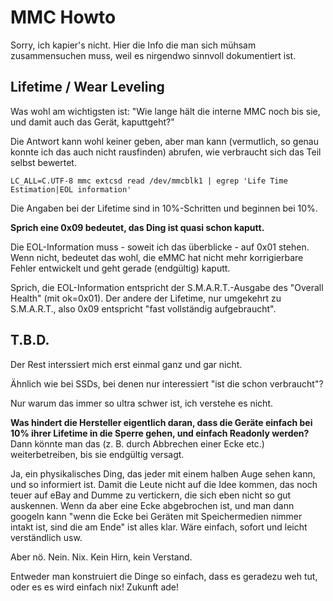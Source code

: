 # MMC Howto

Sorry, ich kapier's nicht.  Hier die Info die man sich mühsam zusammensuchen muss, weil es nirgendwo sinnvoll dokumentiert ist.

## Lifetime / Wear Leveling

Was wohl am wichtigsten ist:  "Wie lange hält die interne MMC noch bis sie, und damit auch das Gerät, kaputtgeht?"

Die Antwort kann wohl keiner geben, aber man kann (vermutlich, so genau konnte ich das auch nicht rausfinden) abrufen,
wie verbraucht sich das Teil selbst bewertet.

    LC_ALL=C.UTF-8 mmc extcsd read /dev/mmcblk1 | egrep 'Life Time Estimation|EOL information'

Die Angaben bei der Lifetime sind in 10%-Schritten und beginnen bei 10%.

**Sprich eine 0x09 bedeutet, das Ding ist quasi schon kaputt.**

Die EOL-Information muss - soweit ich das überblicke - auf 0x01 stehen.
Wenn nicht, bedeutet das wohl, die eMMC hat nicht mehr korrigierbare Fehler entwickelt und geht gerade (endgültig) kaputt.

Sprich, die EOL-Information entspricht der S.M.A.R.T.-Ausgabe des "Overall Health" (mit ok=0x01).
Der andere der Lifetime, nur umgekehrt zu S.M.A.R.T., also 0x09 entspricht "fast vollständig aufgebraucht".

## T.B.D.

Der Rest interssiert mich erst einmal ganz und gar nicht.

Ähnlich wie bei SSDs, bei denen nur interessiert "ist die schon verbraucht"?

Nur warum das immer so ultra schwer ist, ich verstehe es nicht.

**Was hindert die Hersteller eigentlich daran, dass die Geräte einfach bei 10% ihrer Lifetime in die Sperre gehen,
und einfach Readonly werden?** Dann könnte man das (z. B. durch Abbrechen einer Ecke etc.) weiterbetreiben,
bis sie endgültig versagt.

Ja, ein physikalisches Ding, das jeder mit einem halben Auge sehen kann, und so informiert ist.
Damit die Leute nicht auf die Idee kommen, das noch teuer auf eBay and Dumme zu vertickern,
die sich eben nicht so gut auskennen.  Wenn da aber eine Ecke abgebrochen ist, und man dann googeln kann
"wenn die Ecke bei Geräten mit Speichermedien nimmer intakt ist, sind die am Ende"
ist alles klar.  Wäre einfach, sofort und leicht verständlich usw.

Aber nö.  Nein.  Nix.  Kein Hirn, kein Verstand.

Entweder man konstruiert die Dinge so einfach, dass es geradezu weh tut, oder es es wird einfach nix!  Zukunft ade!
